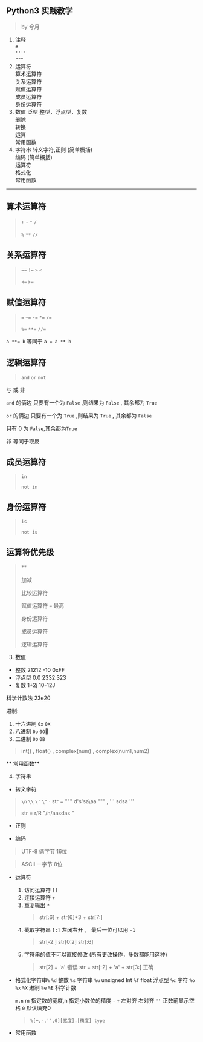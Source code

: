  Python3 实践教学 
 -------
> by 兮月

1. 注释<br>
   `#`<br>
   `''''`<br>
   `"""`
2. 运算符<br>
   算术运算符<br>
   关系运算符<br>
   赋值运算符<br>
   成员运算符<br>
   身份运算符<br>
3. 数值
   泛型 整型，浮点型，复数<br>
   删除<br>
   转换<br>
   运算<br>
   常用函数
4. 字符串
   转义字符,正则 (简单概括)<br>
   编码 (简单概括)<br>
   运算符<br>
   格式化<br>
   常用函数

---------

## 算术运算符
> `+` `-` `*` `/` 
> <br><br>
> `%` `**` `//`

## 关系运算符

> `==` `!=` `>` `<`
>
> `<=` `>=`

## 赋值运算符

> `=` `+=` `-=` `*=` `/=`
>
> `%=` `**=` `//=`

`a **= b` 等同于 `a = a ** b`

## 逻辑运算符

> `and` `or` `not`

与 或 非

`and` 的俩边 只要有一个为 `False` ,则结果为 `False` , 其余都为 `True`

`or` 的俩边 只要有一个为 `True` ,则结果为 `True` , 其余都为 `False`

只有 0 为 `False`,其余都为`True`

非 等同于取反

## 成员运算符

> `in` 
> 
> `not in `

## 身份运算符

> `is`
>
> `not is`

## 运算符优先级

> ** 
> 
> 加减
> 
> 比较运算符
> 
> 赋值运算符 `=` 最高
> 
> 身份运算符
> 
> 成员运算符
> 
> 逻辑运算符

3. 数值

- 整数     21212  -10  0xFF 
- 浮点型  0.0  2332.323
- 复数    1+2j  10-12J


科学计数法  23e20 

进制:
1. 十六进制 `0x` `0X`
2. 八进制  `0o`  `0O`
3. 二进制  `0b`  `0B`

> int() , float() , complex(num) , complex(num1,num2)

** 常用函数**

4. 字符串
   
- 转义字符
> `\n` `\\` `\'` `\"`
·
>str = """ d's'sa\aa """ , ''' sdsa '''
> 
>str = r/R "/n/aasdas     "

- 正则
  
- 编码
  
> UTF-8  俩字节 16位

> ASCII  一字节 8位

- 运算符
    1. 访问运算符 `[]`<br>
    2. 连接运算符 `+`<br>
    3. 重复输出 `*`<br>
        > str[:6] + str[6]*3 + str[7:]
    4. 截取字符串 `[:]`  左闭右开 ， 最后一位可以用 `-1`
        > str[-2:] str[0:2] str[:6]
    5. 字符串的值不可以直接修改 (所有更改操作，多数都能用这种)
        > str[2] = 'a'   错误
        > str = str[:2] + 'a' + str[3:]     正确

- 格式化字符串`%`
  `%d`  整数
  `%s`  字符串
  `%u`  unsigned Int
  `%f`  float 浮点型
  `%c`  字符
  `%o` `%x` `%X`    进制
  `%e` `%E` 科学计数
  
  
  
  `m.n` m 指定数的宽度,n 指定小数位的精度
  `-` `+` 左对齐 右对齐
  `''` 正数前显示空格
  `0` 默认填充0

  > `%[+,-,'',0][宽度].[精度] type`

- 常用函数